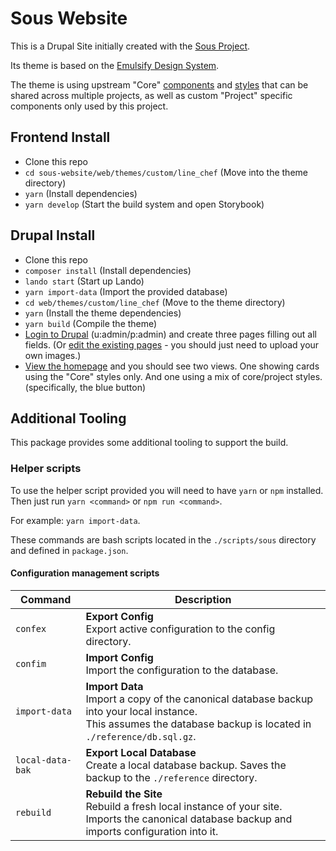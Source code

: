 # Sous Website

This is a Drupal Site initially created with the [Sous Project](https://github.com/fourkitchens/sous-drupal-project).

Its theme is based on the [Emulsify Design System](https://github.com/emulsify-ds/emulsify-design-system).

The theme is using upstream "Core" [components](https://github.com/ModulesUnraveled/sous-components-twig) and [styles](https://github.com/ModulesUnraveled/sous-styles) that can be shared across multiple projects, as well as custom "Project" specific components only used by this project.

## Frontend Install

- Clone this repo
- `cd sous-website/web/themes/custom/line_chef` (Move into the theme directory)
- `yarn` (Install dependencies)
- `yarn develop` (Start the build system and open Storybook)

## Drupal Install

- Clone this repo
- `composer install` (Install dependencies)
- `lando start` (Start up Lando)
- `yarn import-data` (Import the provided database)
- `cd web/themes/custom/line_chef` (Move to the theme directory)
- `yarn` (Install the theme dependencies)
- `yarn build` (Compile the theme)
- [Login to Drupal](https://sous-project.lndo.site/user) (u:admin/p:admin) and create three pages filling out all fields. (Or [edit the existing pages](https://sous-project.lndo.site/admin/content) - you should just need to upload your own images.)
- [View the homepage](https://sous-project.lndo.site/) and you should see two views. One showing cards using the "Core" styles only. And one using a mix of core/project styles. (specifically, the blue button)

## Additional Tooling

This package provides some additional tooling to support the build.

### Helper scripts

To use the helper script provided you will need to have `yarn` or `npm` installed. Then just run `yarn <command>` or `npm run <command>`.

For example: `yarn import-data`.

These commands are bash scripts located in the `./scripts/sous` directory and defined in `package.json`.

#### Configuration management scripts

| Command          | Description                                                                                                                                                              |
| ---------------- | ------------------------------------------------------------------------------------------------------------------------------------------------------------------------ |
| `confex`         | **Export Config**<br> Export active configuration to the config directory.                                                                                               |
| `confim`         | **Import Config**<br> Import the configuration to the database.                                                                                                          |
| `import-data`    | **Import Data**<br> Import a copy of the canonical database backup into your local instance.<br> This assumes the database backup is located in `./reference/db.sql.gz`. |
| `local-data-bak` | **Export Local Database**<br> Create a local database backup. Saves the backup to the `./reference` directory.                                                           |
| `rebuild`        | **Rebuild the Site**<br> Rebuild a fresh local instance of your site.<br> Imports the canonical database backup and imports configuration into it.                       |
